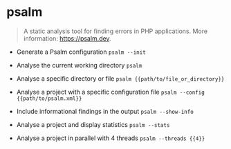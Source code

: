 # psalm
> A static analysis tool for finding errors in PHP applications.
> More information: <https://psalm.dev>.

- Generate a Psalm configuration
`psalm --init`

- Analyse the current working directory
`psalm`

- Analyse a specific directory or file
`psalm {{path/to/file_or_directory}}`

- Analyse a project with a specific configuration file
`psalm --config {{path/to/psalm.xml}}`

- Include informational findings in the output
`psalm --show-info`

- Analyse a project and display statistics
`psalm --stats`

- Analyse a project in parallel with 4 threads
`psalm --threads {{4}}`
